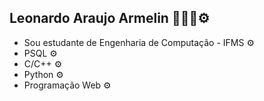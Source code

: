 ## Leonardo Araujo Armelin 👋👨‍💻⚙️

- Sou estudante de Engenharia de Computação - IFMS ⚙️
- PSQL ⚙️
- C/C++ ⚙️
- Python ⚙️
- Programação Web ⚙️ 
<!--
**LeoAboard/LeoAboard** is a ✨ _special_ ✨ repository because its `README.md` (this file) appears on your GitHub profile.

Here are some ideas to get you started:

- 🔭 I’m currently working on ...
- 🌱 I’m currently learning ...
- 👯 I’m looking to collaborate on ...
- 🤔 I’m looking for help with ...
- 💬 Ask me about ...
- 📫 How to reach me: ...
- 😄 Pronouns: ...
- ⚡ Fun fact: ...
-->
